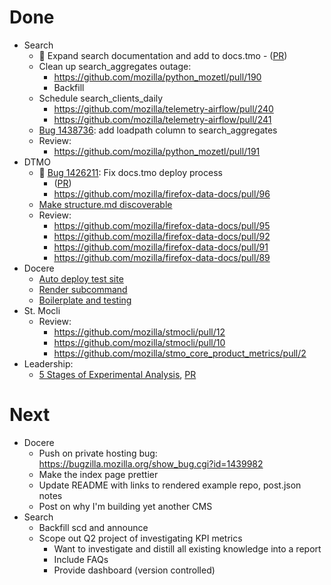 # Done

* Search
  * :tada: Expand search documentation and add to docs.tmo -
    ([PR](https://github.com/mozilla/firefox-data-docs/pull/87))
  * Clean up search_aggregates outage:
    * https://github.com/mozilla/python_mozetl/pull/190
    * Backfill
  * Schedule search_clients_daily
    * https://github.com/mozilla/telemetry-airflow/pull/240
    * https://github.com/mozilla/telemetry-airflow/pull/241
  * [Bug 1438736](http://bugzil.la/1438736): add loadpath column to search_aggregates
  * Review:
    * https://github.com/mozilla/python_mozetl/pull/191
* DTMO
  * :tada: [Bug 1426211](http://bugzil.la/1426211): Fix docs.tmo deploy process 
    * ([PR](https://github.com/mozilla/firefox-data-docs/pull/94))
    * https://github.com/mozilla/firefox-data-docs/pull/96
  * [Make structure.md discoverable](https://github.com/mozilla/firefox-data-docs/pull/97)
  * Review:
    * https://github.com/mozilla/firefox-data-docs/pull/95
    * https://github.com/mozilla/firefox-data-docs/pull/92
    * https://github.com/mozilla/firefox-data-docs/pull/91
    * https://github.com/mozilla/firefox-data-docs/pull/89
* Docere
  * [Auto deploy test site](https://github.com/harterrt/docere/pull/8)
  * [Render subcommand](https://github.com/harterrt/docere/pull/3)
  * [Boilerplate and testing](https://github.com/harterrt/docere/pull/2)
* St. Mocli
  * Review:
    * https://github.com/mozilla/stmocli/pull/12
    * https://github.com/mozilla/stmocli/pull/10
    * https://github.com/mozilla/stmo_core_product_metrics/pull/2
* Leadership:
  * [5 Stages of Experimental Analysis](https://blog.harterrt.com/stages_e13n.html),
    [PR](https://github.com/harterrt/harterrt/pull/11)

# Next

* Docere
  * Push on private hosting bug:
    https://bugzilla.mozilla.org/show_bug.cgi?id=1439982
  * Make the index page prettier
  * Update README with links to rendered example repo, post.json notes
  * Post on why I'm building yet another CMS
* Search
  * Backfill scd and announce
  * Scope out Q2 project of investigating KPI metrics
    * Want to investigate and distill all existing knowledge into a report
    * Include FAQs
    * Provide dashboard (version controlled)
